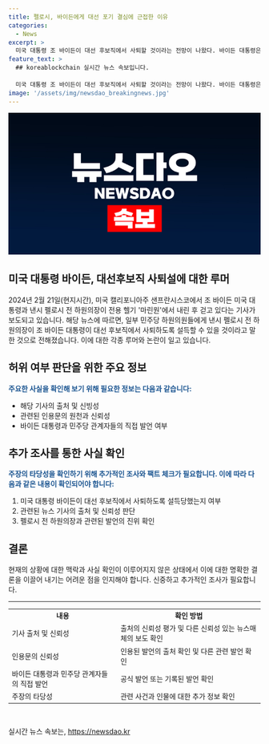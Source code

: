 ```yaml
---
title: 펠로시, 바이든에게 대선 포기 결심에 근접한 이유
categories:
  - News
excerpt: >
  미국 대통령 조 바이든이 대선 후보직에서 사퇴할 것이라는 전망이 나왔다. 바이든 대통령은 거물급 의원들로부터 사퇴 압박을 받고 있으며, 민주당의 일부 관계자들은 그의 사퇴가 시간 문제라고 전했다. 특히 낸시 펠로시 전 하원의장은 바이든 대통령에게 사퇴를 촉구하고 있는 것으로 알려졌다. 바이든 대통령은 최근 코로나19에 감염돼 치료를 받고 있는 상황이다. 요약: 바이든 대통령의 대선 후보직 사퇴 전망, 펠로시 전 하원의장의 촉구, 코로나19 감염과 치료 예정.
feature_text: >
  ## koreablockchain 실시간 뉴스 속보입니다.

  미국 대통령 조 바이든이 대선 후보직에서 사퇴할 것이라는 전망이 나왔다. 바이든 대통령은 거물급 의원들로부터 사퇴 압박을 받고 있으며, 민주당의 일부 관계자들은 그의 사퇴가 시간 문제라고 전했다. 특히 낸시 펠로시 전 하원의장은 바이든 대통령에게 사퇴를 촉구하고 있는 것으로 알려졌다. 바이든 대통령은 최근 코로나19에 감염돼 치료를 받고 있는 상황이다. 요약: 바이든 대통령의 대선 후보직 사퇴 전망, 펠로시 전 하원의장의 촉구, 코로나19 감염과 치료 예정.
image: '/assets/img/newsdao_breakingnews.jpg'
---
```


<p><img src="/assets/img/newsdao_breakingnews.jpg" alt="koreablockchain 속보" /></p>

<h2 data-ke-size="size26">미국 대통령 바이든, 대선후보직 사퇴설에 대한 루머</h2>

<p data-ke-size="size16">2024년 2월 21일(현지시간), 미국 캘리포니아주 샌프란시스코에서 조 바이든 미국 대통령과 낸시 펠로시 전 하원의장이 전용 헬기 '마린원'에서 내린 후 걷고 있다는 기사가 보도되고 있습니다. 해당 뉴스에 따르면, 일부 민주당 하원의원들에게 낸시 펠로시 전 하원의장이 조 바이든 대통령이 대선 후보직에서 사퇴하도록 설득할 수 있을 것이라고 말한 것으로 전해졌습니다. 이에 대한 각종 루머와 논란이 일고 있습니다.</p>

<h2 data-ke-size="size26">허위 여부 판단을 위한 주요 정보</h2>

<p data-ke-size="size16"><b><span style="color: #1a5490;">주요한 사실을 확인해 보기 위해 필요한 정보는 다음과 같습니다:</span></b></p>

<ul>
    <li>해당 기사의 출처 및 신빙성</li>
    <li>관련된 인용문의 원천과 신뢰성</li>
    <li>바이든 대통령과 민주당 관계자들의 직접 발언 여부</li>
</ul>

<h2 data-ke-size="size26">추가 조사를 통한 사실 확인</h2>

<p data-ke-size="size16"><b><span style="color: #1a5490;">주장의 타당성을 확인하기 위해 추가적인 조사와 팩트 체크가 필요합니다. 이에 따라 다음과 같은 내용이 확인되어야 합니다:</span></b></p>

<ol>
    <li>미국 대통령 바이든이 대선 후보직에서 사퇴하도록 설득당했는지 여부</li>
    <li>관련된 뉴스 기사의 출처 및 신뢰성 판단</li>
    <li>펠로시 전 하원의장과 관련된 발언의 진위 확인</li>
</ol>

<h2 data-ke-size="size26">결론</h2>

<p data-ke-size="size16">현재의 상황에 대한 맥락과 사실 확인이 이루어지지 않은 상태에서 이에 대한 명확한 결론을 이끌어 내기는 어려운 점을 인지해야 합니다. 신중하고 추가적인 조사가 필요합니다.</p>

<hr>

<table>
<tbody>
<tr>
<td style="text-align: center; height: 17px;"><b>내용</b></td>
<td style="text-align: center; height: 17px;"><b>확인 방법</b></td>
</tr>
<tr>
<td style="text-align: left;">기사 출처 및 신뢰성</td>
<td style="text-align: left;">출처의 신뢰성 평가 및 다른 신뢰성 있는 뉴스매체의 보도 확인</td>
</tr>
<tr>
<td style="text-align: left;">인용문의 신뢰성</td>
<td style="text-align: left;">인용된 발언의 출처 확인 및 다른 관련 발언 확인</td>
</tr>
<tr>
<td style="text-align: left;">바이든 대통령과 민주당 관계자들의 직접 발언</td>
<td style="text-align: left;">공식 발언 또는 기록된 발언 확인</td>
</tr>
<tr>
<td style="text-align: left;">주장의 타당성</td>
<td style="text-align: left;">관련 사건과 인물에 대한 추가 정보 확인</td>
</tr>
</tbody>
</table>

<p data-ke-size="size16">&nbsp;</p>
실시간 뉴스 속보는, <a href="https://newsdao.kr" rel="dofollow">https://newsdao.kr</a>


